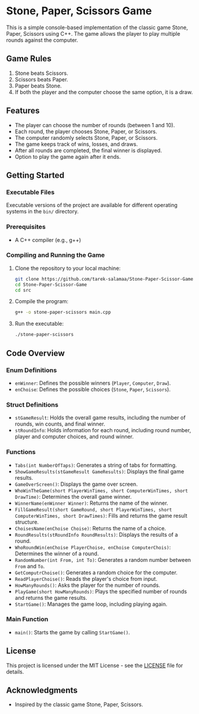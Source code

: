 # Stone, Paper, Scissors Game

This is a simple console-based implementation of the classic game Stone, Paper, Scissors using C++. The game allows the player to play multiple rounds against the computer.

## Game Rules

1. Stone beats Scissors.
2. Scissors beats Paper.
3. Paper beats Stone.
4. If both the player and the computer choose the same option, it is a draw.

## Features

- The player can choose the number of rounds (between 1 and 10).
- Each round, the player chooses Stone, Paper, or Scissors.
- The computer randomly selects Stone, Paper, or Scissors.
- The game keeps track of wins, losses, and draws.
- After all rounds are completed, the final winner is displayed.
- Option to play the game again after it ends.

## Getting Started

### Executable Files

Executable versions of the project are available for different operating systems in the `bin/` directory.

### Prerequisites

- A C++ compiler (e.g., g++)

### Compiling and Running the Game

1. Clone the repository to your local machine:
    ```bash
    git clone https://github.com/tarek-salamaa/Stone-Paper-Scissor-Game.git
    cd Stone-Paper-Scissor-Game
    cd src
    ```

2. Compile the program:
    ```bash
    g++ -o stone-paper-scissors main.cpp
    ```

3. Run the executable:
    ```bash
    ./stone-paper-scissors
    ```

## Code Overview

### Enum Definitions

- `enWinner`: Defines the possible winners (`Player`, `Computer`, `Draw`).
- `enChoise`: Defines the possible choices (`Stone`, `Paper`, `Scissors`).

### Struct Definitions

- `stGameResult`: Holds the overall game results, including the number of rounds, win counts, and final winner.
- `stRoundInfo`: Holds information for each round, including round number, player and computer choices, and round winner.

### Functions

- `Tabs(int NumberOfTaps)`: Generates a string of tabs for formatting.
- `ShowGameResults(stGameResult GameResults)`: Displays the final game results.
- `GameOverScreen()`: Displays the game over screen.
- `WhoWinTheGame(short PlayerWinTimes, short ComputerWinTimes, short DrawTime)`: Determines the overall game winner.
- `WinnerName(enWinner Winner)`: Returns the name of the winner.
- `FillGameResult(short GameRound, short PlayerWinTimes, short ComputerWinTimes, short DrawTimes)`: Fills and returns the game result structure.
- `ChoisesName(enChoise Choise)`: Returns the name of a choice.
- `RoundResults(stRoundInfo RoundResults)`: Displays the results of a round.
- `WhoRoundWin(enChoise PlayerChoise, enChoise ComputerChois)`: Determines the winner of a round.
- `RandomNumber(int From, int To)`: Generates a random number between `From` and `To`.
- `GetComputrChoise()`: Generates a random choice for the computer.
- `ReadPlayerChoise()`: Reads the player's choice from input.
- `HowManyRounds()`: Asks the player for the number of rounds.
- `PlayGame(short HowManyRounds)`: Plays the specified number of rounds and returns the game results.
- `StartGame()`: Manages the game loop, including playing again.

### Main Function

- `main()`: Starts the game by calling `StartGame()`.

## License

This project is licensed under the MIT License - see the [LICENSE](LICENSE) file for details.

## Acknowledgments

- Inspired by the classic game Stone, Paper, Scissors.

